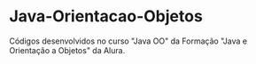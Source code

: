 # Java-Orientacao-Objetos
Códigos desenvolvidos no curso "Java OO" da  Formação "Java e Orientação a Objetos" da Alura.
